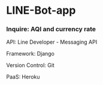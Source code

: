 # LINE-Bot-app

### Inquire: AQI and currency rate ###
API: Line Developer - Messaging API

Framework: Django

Version Control: Git

PaaS: Heroku
